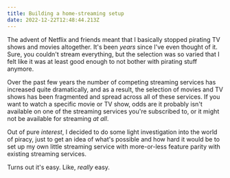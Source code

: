 ```yaml
---
title: Building a home-streaming setup
date: 2022-12-22T12:48:44.213Z
---
```

The advent of Netflix and friends meant that I basically stopped pirating TV shows and movies altogether. It's been *years* since I've even thought of it. Sure, you couldn't stream everything, but the selection was so varied that I felt like it was at least good enough to not bother with pirating stuff anymore.

Over the past few years the number of competing streaming services has increased quite dramatically, and as a result, the selection of movies and TV shows has been fragmented and spread across all of these services. If you want to watch a specific movie or TV show, odds are it probably isn't available on one of the streaming services you're subscribed to, or it might not be available for streaming *at all*.

Out of pure *interest*, I decided to do some light investigation into the world of piracy, just to get an idea of what's possible and how hard it would be to set up my own little streaming service with more-or-less feature parity with existing streaming services.

Turns out it's easy. Like, *really* easy.